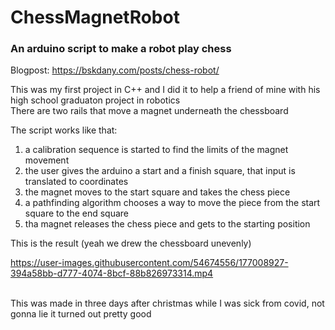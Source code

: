 # ChessMagnetRobot
### An arduino script to make a robot play chess </br> 

Blogpost: https://bskdany.com/posts/chess-robot/
</br>


This was my first project in C++ and I did it to help a friend of mine with his high school graduaton project in robotics</br>
There are two rails that move a magnet underneath the chessboard</br>

The script works like that:</br>
1) a calibration sequence is started to find the limits of the magnet movement</br>
2) the user gives the arduino a start and a finish square, that input is translated to coordinates</br>
3) the magnet moves to the start square and takes the chess piece</br>
4) a pathfinding algorithm chooses a way to move the piece from the start square to the end square</br>
5) tha magnet releases the chess piece and gets to the starting position</br>

This is the result (yeah we drew the chessboard unevenly)</br>






https://user-images.githubusercontent.com/54674556/177008927-394a58bb-d777-4074-8bcf-88b826973314.mp4




<br />
This was made in three days after christmas while I was sick from covid, not gonna lie it turned out pretty good

